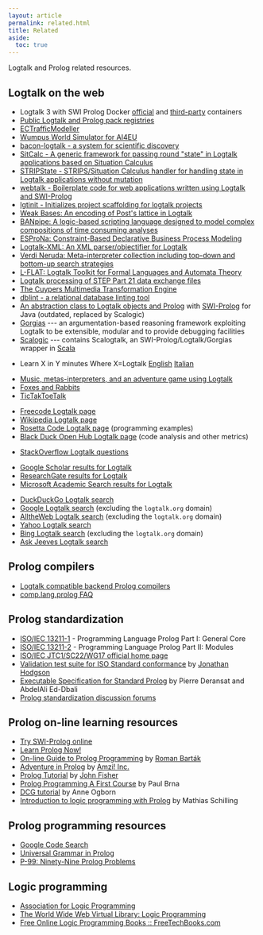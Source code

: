 ```yaml
---
layout: article
permalink: related.html
title: Related
aside:
  toc: true
---
```


Logtalk and Prolog related resources.

Logtalk on the web
------------------

-   Logtalk 3 with SWI Prolog Docker [official](https://hub.docker.com/u/logtalk/) and [third-party](https://hub.docker.com/r/koryonik/logtalk-swi/) containers
-	[Public Logtalk and Prolog pack registries](https://github.com/LogtalkDotOrg/pack-registries)
-	[ECTrafficModeller](https://github.com/hnbeck/ECTrafficModeller)
-	[Wumpus World Simulator for AI4EU](https://github.com/kaiser185/wumpus_simul_ai4eu)
-	[bacon-logtalk - a system for scientific discovery](https://github.com/lindseyspratt/bacon-logtalk)
-   [SitCalc - A generic framework for passing round "state" in Logtalk applications based on Situation Calculus](https://github.com/PaulBrownMagic/SitCalc)
-   [STRIPState - STRIPS/Situation Calculus handler for handling state in Logtalk applications without mutation](https://github.com/PaulBrownMagic/STRIPState)
-   [webtalk - Boilerplate code for web applications written using Logtalk and SWI-Prolog](https://github.com/sandogeorge/webtalk)
-   [lgtinit - Initializes project scaffolding for logtalk projects](https://github.com/eazar001/lgtinit)
-   [Weak Bases: An encoding of Post\'s lattice in Logtalk](https://github.com/Joelbyte/weak-bases)
-   [BANpipe: A logic-based scripting language designed to model complex compositions of time consuming analyses](https://github.com/cth/banpipe)
-   [ESProNa: Constraint-Based Declarative Business Process Modeling](https://github.com/igler/ESProNa)
-   [Logtalk-XML: An XML parser/objectifier for Logtalk](https://bitbucket.org/StefanZimmermann/logtalk-xml/)
-   [Verdi Neruda: Meta-interpreter collection including top-down and bottom-up search strategies](http://joelbyte.github.com/verdi-neruda/)
-   [L-FLAT: Logtalk Toolkit for Formal Languages and Automata Theory](https://github.com/l-flat/lflat)
-   [Logtalk processing of STEP Part 21 data exchange files](https://github.com/pmoura/lgtstep)
-   [The Cuypers Multimedia Transformation Engine](http://homepages.cwi.nl/~media/cuypers/)
-	[dblint - a relational database linting tool](https://github.com/fusiongyro/dblint)
-   [An abstraction class to Logtalk objects and Prolog](https://dev.crazydwarves.org/trac/TER) with [SWI-Prolog](http://www.swi-prolog.org/) for Java (outdated, replaced by Scalogic)
-   [Gorgias](https://dev.crazydwarves.org/trac/Gorgias) --- an
    argumentation-based reasoning framework exploiting Logtalk to be
    extensible, modular and to provide debugging facilities
-   [Scalogic](https://dev.crazydwarves.org/trac/Scalogic/) --- contains
    Scalogtalk, an SWI-Prolog/Logtalk/Gorgias wrapper in
    [Scala](http://www.scala-lang.org/)

<!-- -->

-   Learn X in Y minutes Where X=Logtalk
    [English](https://learnxinyminutes.com/docs/logtalk/)
    [Italian](https://learnxinyminutes.com/docs/it-it/logtalk-it/)

<!-- -->

-   [Music, metas-interpreters, and an adventure game using
    Logtalk](https://prologomenon.wordpress.com/category/logtalk/)
-   [Foxes and Rabbits](https://github.com/Anniepoo/foxesandrabbits)
-   [TicTakToeTalk](https://github.com/PaulBrownMagic/TicTacToeTalk)

<!-- -->

-   [Freecode Logtalk page](http://freecode.com/projects/logtalk/)
-   [Wikipedia Logtalk page](http://en.wikipedia.org/wiki/Logtalk)
-   [Rosetta Code Logtalk
    page](http://rosettacode.org/wiki/Category:Logtalk) (programming
    examples)
-   [Black Duck Open Hub Logtalk
    page](https://www.openhub.net/p/logtalk) (code analysis and other
    metrics)

<!-- -->

-   [StackOverflow Logtalk
    questions](http://stackoverflow.com/search?tab=newest&q=Logtalk)

<!-- -->

-   [Google Scholar results for
    Logtalk](http://scholar.google.com/scholar?q=logtalk)
-   [ResearchGate results for
    Logtalk](https://www.researchgate.net/search.Search.html?query=Logtalk)
-   [Microsoft Academic Search results for
    Logtalk](http://academic.research.microsoft.com/Search.aspx?query=logtalk)

<!-- -->

-   [DuckDuckGo Logtalk search](http://duckduckgo.com/?q=logtalk)
-   [Google Logtalk
    search](http://www.google.com/search?hl=en&lr=&as_qdr=all&q=logtalk+prolog+-site%3Alogtalk.org+-site%3Auc.pt&btnG=Search)
    (excluding the `logtalk.org` domain)
-   [AlltheWeb Logtalk
    search](http://www.alltheweb.com/search?avkw=fogg&advanced=1&cat=web&q=logtalk+prolog&dexcl=logtalk.org)
    (excluding the `logtalk.org` domain)
-   [Yahoo Logtalk
    search](http://search.yahoo.com/search?x=op&va=logtalk+prolog)
-   [Bing Logtalk
    search](http://www.bing.com/search?q=logtalk+prolog+-site%3Alogtalk.org)
    (excluding the `logtalk.org` domain)
-   [Ask Jeeves Logtalk search](http://www.ask.com/web?q=logtalk+prolog)

Prolog compilers
----------------

-   [Logtalk compatible backend Prolog compilers](download.html#requirements)
-   [comp.lang.prolog FAQ](http://www.logic.at/prolog/faq/)

Prolog standardization
----------------------

-   [ISO/IEC
    13211-1](http://www.iso.org/iso/home/store/catalogue_tc/catalogue_detail.htm?csnumber=21413) -
    Programming Language Prolog Part I: General Core
-   [ISO/IEC
    13211-2](http://www.iso.org/iso/home/store/catalogue_tc/catalogue_detail.htm?csnumber=20775) -
    Programming Language Prolog Part II: Modules
-   [ISO/IEC JTC1/SC22/WG17 official home
    page](http://www.sju.edu/~jhodgson/wg17/wg17web.html)
-   [Validation test suite for ISO Standard
    conformance](http://www.sju.edu/%7Ejhodgson/x3j17.html) by [Jonathan
    Hodgson](http://www.sju.edu/%7Ejhodgson)
-   [Executable Specification for Standard
    Prolog](ftp://ftp-lifo.univ-orleans.fr/pub/Users/eddbali/SdProlog/)
    by Pierre Deransat and AbdelAli Ed-Dbali
-   [Prolog standardization discussion
    forums](http://prolog.logtalk.org/)

Prolog on-line learning resources
---------------------------------

-   [Try SWI-Prolog online](http://swish.swi-prolog.org/)
-   [Learn Prolog Now!](http://www.learnprolognow.org/)
-   [On-line Guide to Prolog
    Programming](http://kti.ms.mff.cuni.cz/%7Ebartak/prolog/index.html)
    by [Roman Barták](http://kti.ms.mff.cuni.cz/%7Ebartak)
-   [Adventure in
    Prolog](http://www.amzi.com/AdventureInProlog/advfrtop.htm) by
    [Amzi! Inc.](http://www.amzi.com)
-   [Prolog
    Tutorial](http://www.csupomona.edu/%7Ejrfisher/www/prolog_tutorial/contents.html)
    by [John Fisher](http://www.csupomona.edu/%7Ejrfisher/www/)
-   [Prolog Programming A First
    Course](http://www.scre.ac.uk/personal/pb/prologbook/) by Paul Brna
-   [DCG tutorial](http://www.pathwayslms.com/swipltuts/dcg/) by Anne
    Ogborn
-   [Introduction to logic programming with
    Prolog](https://www.matchilling.com/introduction-to-logic-programming-with-prolog/)
    by Mathias Schilling

Prolog programming resources
----------------------------

-   [Google Code Search](http://www.google.com/codesearch)
-   [Universal Grammar in
    Prolog](http://www.nyu.edu/pages/linguistics/ling.html)
-   [P-99: Ninety-Nine Prolog
    Problems](http://sites.google.com/site/prologsite/prolog-problems/)

Logic programming
-----------------

-   [Association for Logic Programming](http://www.cs.nmsu.edu/ALP/)
-   [The World Wide Web Virtual Library: Logic
    Programming](http://www.comlab.ox.ac.uk/archive/logic-prog.html)
-   [Free Online Logic Programming Books ::
    FreeTechBooks.com](http://www.freetechbooks.com/logic-programming-f13.html)
